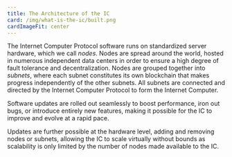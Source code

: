 ```yaml
---
title: The Architecture of the IC
card: /img/what-is-the-ic/built.png
cardImageFit: center
---
```


The Internet Computer Protocol software runs on standardized server hardware, which we call *nodes*. Nodes are spread around the world, hosted in numerous independent data centers in order to ensure a high degree of fault tolerance and decentralization. Nodes are grouped together into *subnets*, where each subnet constitutes its own blockchain that makes progress independently of the other subnets. All subnets are connected and directed by the Internet Computer Protocol to form the Internet Computer.

Software updates are rolled out seamlessly to boost performance, iron out bugs, or introduce entirely new features, making it possible for the IC to improve and evolve at a rapid pace.

Updates are further possible at the hardware level, adding and removing nodes or subnets, allowing the IC to scale virtually without bounds as scalability is only limited by the number of nodes made available to the IC.

